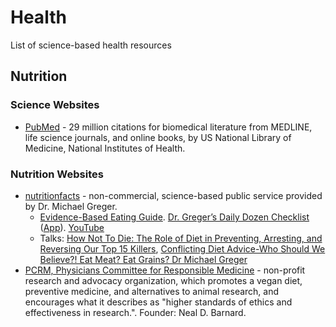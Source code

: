 # Health

List of science-based health resources

## Nutrition

### Science Websites

* [PubMed](https://www.ncbi.nlm.nih.gov/pubmed) - 29 million citations for biomedical literature from MEDLINE, life science journals, and online books, by US National Library of Medicine, National Institutes of Health.

### Nutrition Websites

* [nutritionfacts](https://nutritionfacts.org) - non-commercial, science-based public service provided by Dr. Michael Greger.
  * [Evidence-Based Eating Guide](https://nutritionfacts.app.box.com/public/static/zj1sqcr4o9ytkg7mvv6vx9pv8aa08zz4.pdf?fbclid=IwAR2n_3DvZPe4tB7MfmXp1RqeCdjN0D-RYvYdrb5Zemyva1EEPCQ1WGjbxIo). [Dr. Greger’s Daily Dozen Checklist
](https://nutritionfacts.org/video/dr-gregers-daily-dozen-checklist/) ([App](https://play.google.com/store/apps/details?id=org.nutritionfacts.dailydozen&hl=en)). [YouTube](https://www.youtube.com/user/NutritionFactsOrg)
  * Talks: [How Not To Die: The Role of Diet in Preventing, Arresting, and Reversing Our Top 15 Killers](https://www.youtube.com/watch?v=lXXXygDRyBU), [Conflicting Diet Advice-Who Should We Believe?! Eat Meat? Eat Grains? Dr Michael Greger](https://www.youtube.com/watch?v=F3WXQqzxonY)
* [PCRM, Physicians Committee for Responsible Medicine](https://www.pcrm.org/) - non-profit research and advocacy organization, which promotes a vegan diet, preventive medicine, and alternatives to animal research, and encourages what it describes as "higher standards of ethics and effectiveness in research.". Founder: Neal D. Barnard.

